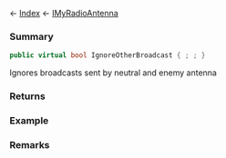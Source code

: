 ← [Index](Api-Index) ← [IMyRadioAntenna](Sandbox.ModAPI.Ingame.IMyRadioAntenna)

### Summary

```csharp
public virtual bool IgnoreOtherBroadcast { ; ; }
```

Ignores broadcasts sent by neutral and enemy antenna

### Returns

### Example

### Remarks

